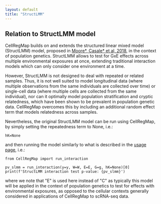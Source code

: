 ```yaml
---
layout: default
title: "StructLMM"
---
```


## Relation to StructLMM model
CellRegMap builds on and extends the structured linear mixed model (StructLMM) model, proposed in [Moore\*, Casale\* et al, 2018](https://www.nature.com/articles/s41588-018-0271-0), in the context of population genetics. 
StructLMM allows to test for GxE effects across multiple environmental exposures at once, extending traditional interaction models which can only consider one environment at a time.

However, StructLMM is not designed to deal with repeated or related samples. 
Thus, it is not well suited to model longitudinal data (where multiple observations from the same individuals are collected over time) or single-cell data (where multiple cells are collected from the same individual), nor can it optimally model population stratification and cryptic relatedness, which have been shown to be prevalent in population genetic data.
CellRegMap overcomes this by including an additional random effect term that models relatedness across samples.

Nevertheless, the original StructLMM model can be run using CellRegMap, by simply setting the repeatedness term to None, i.e.: 

    hK=None
    
and then running the model similarly to what is described in the [usage page](https://limix.github.io/CellRegMap/usage.html), i.e.:
    
    from CellRegMap import run_interaction
    
    pv_slmm = run_interaction(y=y, W=W, E=E, G=g, hK=None)[0]
    print(f'StructLMM interaction test p-value: {pv_slmm}')
    
where we note that "E" is used here instead of "C" as typically this model will be applied in the context of population genetics to test for effects with environmental exposures, as opposed to the cellular contexts generally considered in applications of CellRegMap to scRNA-seq data.
